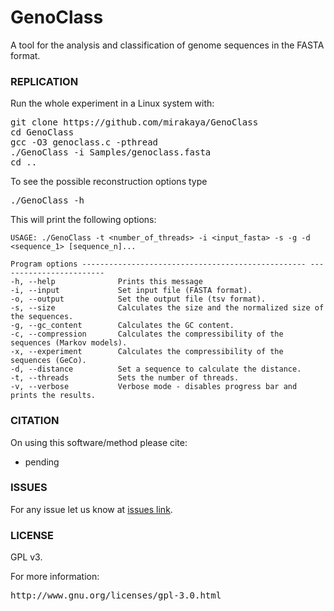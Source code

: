 # GenoClass
A tool for the analysis and classification of genome sequences in the FASTA format.

### REPLICATION ###

Run the whole experiment in a Linux system with:
<pre>
git clone https://github.com/mirakaya/GenoClass
cd GenoClass
gcc -O3 genoclass.c -pthread
./GenoClass -i Samples/genoclass.fasta
cd ..
</pre>

To see the possible reconstruction options type
<pre>
./GenoClass -h
</pre>

This will print the following options:

```
USAGE: ./GenoClass -t <number_of_threads> -i <input_fasta> -s -g -d <sequence_1> [sequence_n]...

Program options -------------------------------------------------- ------------------------
-h, --help              Prints this message
-i, --input             Set input file (FASTA format).
-o, --output            Set the output file (tsv format).
-s, --size              Calculates the size and the normalized size of the sequences.
-g, --gc_content        Calculates the GC content.
-c, --compression       Calculates the compressibility of the sequences (Markov models).
-x, --experiment        Calculates the compressibility of the sequences (GeCo).
-d, --distance          Set a sequence to calculate the distance.
-t, --threads           Sets the number of threads.
-v, --verbose           Verbose mode - disables progress bar and prints the results.
```

### CITATION ###

On using this software/method please cite:

* pending

### ISSUES ###

For any issue let us know at [issues link](https://github.com/mirakaya/GenoClass/issues).

### LICENSE ###

GPL v3.

For more information:
<pre>http://www.gnu.org/licenses/gpl-3.0.html</pre>
